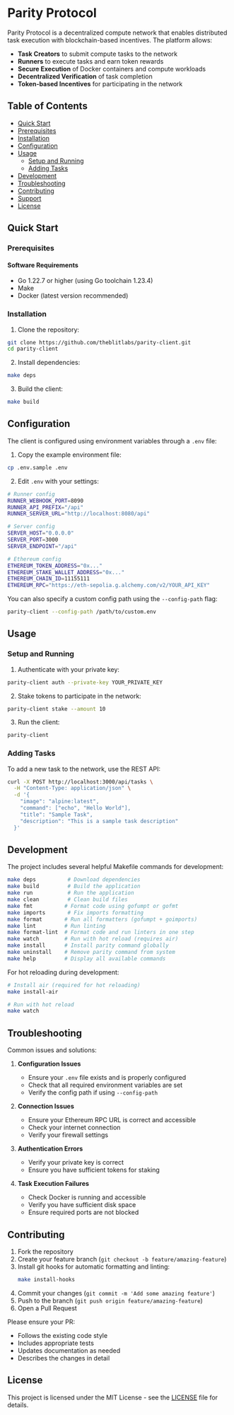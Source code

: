 # Parity Protocol

Parity Protocol is a decentralized compute network that enables distributed task execution with blockchain-based incentives. The platform allows:

- **Task Creators** to submit compute tasks to the network
- **Runners** to execute tasks and earn token rewards
- **Secure Execution** of Docker containers and compute workloads
- **Decentralized Verification** of task completion
- **Token-based Incentives** for participating in the network

## Table of Contents

- [Quick Start](#quick-start)
- [Prerequisites](#prerequisites)
- [Installation](#installation)
- [Configuration](#configuration)
- [Usage](#usage)
  - [Setup and Running](#setup-and-running)
  - [Adding Tasks](#adding-tasks)
- [Development](#development)
- [Troubleshooting](#troubleshooting)
- [Contributing](#contributing)
- [Support](#support)
- [License](#license)

## Quick Start

### Prerequisites

#### Software Requirements

- Go 1.22.7 or higher (using Go toolchain 1.23.4)
- Make
- Docker (latest version recommended)

### Installation

1. Clone the repository:

```bash
git clone https://github.com/theblitlabs/parity-client.git
cd parity-client
```

2. Install dependencies:

```bash
make deps
```

3. Build the client:

```bash
make build
```

## Configuration

The client is configured using environment variables through a `.env` file:

1. Copy the example environment file:

```bash
cp .env.sample .env
```

2. Edit `.env` with your settings:

```bash
# Runner config
RUNNER_WEBHOOK_PORT=8090
RUNNER_API_PREFIX="/api"
RUNNER_SERVER_URL="http://localhost:8080/api"

# Server config
SERVER_HOST="0.0.0.0"
SERVER_PORT=3000
SERVER_ENDPOINT="/api"

# Ethereum config
ETHEREUM_TOKEN_ADDRESS="0x..."
ETHEREUM_STAKE_WALLET_ADDRESS="0x..."
ETHEREUM_CHAIN_ID=11155111
ETHEREUM_RPC="https://eth-sepolia.g.alchemy.com/v2/YOUR_API_KEY"
```

You can also specify a custom config path using the `--config-path` flag:

```bash
parity-client --config-path /path/to/custom.env
```

## Usage

### Setup and Running

1. Authenticate with your private key:

```bash
parity-client auth --private-key YOUR_PRIVATE_KEY
```

2. Stake tokens to participate in the network:

```bash
parity-client stake --amount 10
```

3. Run the client:

```bash
parity-client
```

### Adding Tasks

To add a new task to the network, use the REST API:

```bash
curl -X POST http://localhost:3000/api/tasks \
  -H "Content-Type: application/json" \
  -d '{
    "image": "alpine:latest",
    "command": ["echo", "Hello World"],
    "title": "Sample Task",
    "description": "This is a sample task description"
  }'
```

## Development

The project includes several helpful Makefile commands for development:

```bash
make deps          # Download dependencies
make build         # Build the application
make run           # Run the application
make clean         # Clean build files
make fmt          # Format code using gofumpt or gofmt
make imports       # Fix imports formatting
make format       # Run all formatters (gofumpt + goimports)
make lint         # Run linting
make format-lint  # Format code and run linters in one step
make watch        # Run with hot reload (requires air)
make install      # Install parity command globally
make uninstall    # Remove parity command from system
make help         # Display all available commands
```

For hot reloading during development:

```bash
# Install air (required for hot reloading)
make install-air

# Run with hot reload
make watch
```

## Troubleshooting

Common issues and solutions:

1. **Configuration Issues**

   - Ensure your `.env` file exists and is properly configured
   - Check that all required environment variables are set
   - Verify the config path if using `--config-path`

2. **Connection Issues**

   - Ensure your Ethereum RPC URL is correct and accessible
   - Check your internet connection
   - Verify your firewall settings

3. **Authentication Errors**

   - Verify your private key is correct
   - Ensure you have sufficient tokens for staking

4. **Task Execution Failures**
   - Check Docker is running and accessible
   - Verify you have sufficient disk space
   - Ensure required ports are not blocked

## Contributing

1. Fork the repository
2. Create your feature branch (`git checkout -b feature/amazing-feature`)
3. Install git hooks for automatic formatting and linting:
   ```bash
   make install-hooks
   ```
4. Commit your changes (`git commit -m 'Add some amazing feature'`)
5. Push to the branch (`git push origin feature/amazing-feature`)
6. Open a Pull Request

Please ensure your PR:

- Follows the existing code style
- Includes appropriate tests
- Updates documentation as needed
- Describes the changes in detail

## License

This project is licensed under the MIT License - see the [LICENSE](LICENSE) file for details.
